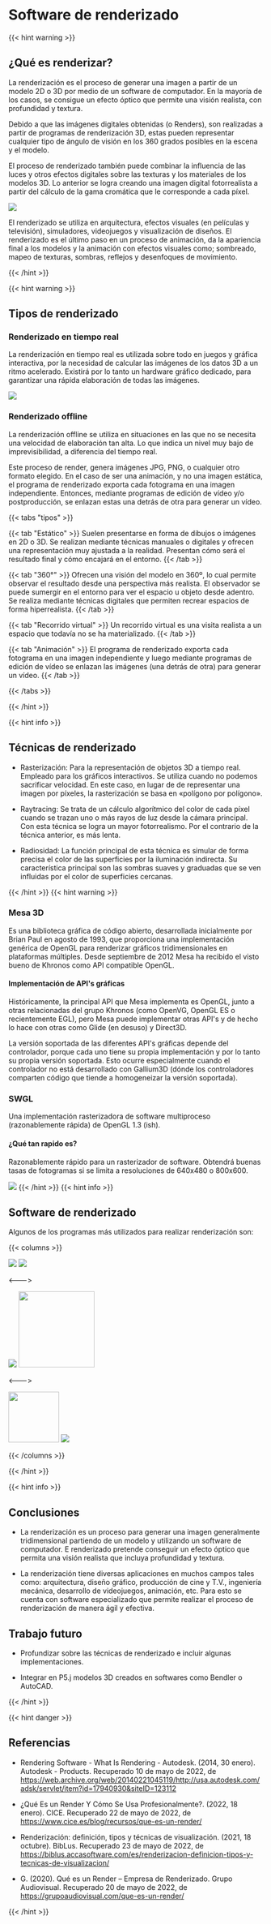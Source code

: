 # Software de renderizado

{{< hint warning >}}

## ¿Qué es renderizar?

La renderización es el proceso de generar una imagen a partir de un modelo 2D o 3D por medio de un software de computador. En la mayoría de los casos, se consigue un efecto óptico que permite una visión realista, con profundidad y textura.

Debido a que las imágenes digitales obtenidas (o Renders), son realizadas a partir de programas de renderización 3D, estas pueden representar cualquier tipo de ángulo de visión en los 360 grados posibles en la escena y el modelo.

El proceso de renderizado también puede combinar la influencia de las luces y otros efectos digitales sobre las texturas y los materiales de los modelos 3D. Lo anterior se logra creando una imagen digital fotorrealista a partir del cálculo de la gama cromática que le corresponde a cada píxel.

<img src="/VisualComputing/sketches/rendering/images/rendering.jpg"/>

El renderizado se utiliza en arquitectura, efectos visuales (en películas y televisión), simuladores, videojuegos y visualización de diseños. El renderizado es el último paso en un proceso de animación, da la apariencia final a los modelos y la animación con efectos visuales como; sombreado, mapeo de texturas, sombras, reflejos y desenfoques de movimiento. 

{{< /hint >}}

{{< hint warning >}}

## Tipos de renderizado

### Renderizado en tiempo real

La renderización en tiempo real es utilizada sobre todo en juegos y gráfica interactiva, por la necesidad de calcular las imágenes de los datos 3D a un ritmo acelerado. Existirá por lo tanto un hardware gráfico dedicado, para garantizar una rápida elaboración de todas las imágenes.

<img src="/VisualComputing/sketches/rendering/images/renderRealTime.jpg"/>

### Renderizado offline

La renderización offline se utiliza en situaciones en las que no se necesita una velocidad de elaboración tan alta. Lo que indica un nivel muy bajo de imprevisibilidad, a diferencia del tiempo real.
        
Este proceso de render, genera imágenes JPG, PNG, o cualquier otro formato elegido. En el caso de ser una animación, y no una imagen estática, el programa de renderizado exporta cada fotograma en una imagen independiente. Entonces, mediante programas de edición de vídeo y/o postproducción, se enlazan estas una detrás de otra para generar un vídeo.
    
{{< tabs "tipos" >}}

{{< tab "Estático" >}} 
Suelen presentarse en forma de dibujos o imágenes en 2D o 3D. Se realizan mediante técnicas manuales o digitales y ofrecen una representación muy ajustada a la realidad. Presentan cómo será el resultado final y cómo encajará en el entorno.
{{< /tab >}}

{{< tab "360°" >}} 
Ofrecen una visión del modelo en 360º, lo cual permite observar el resultado desde una perspectiva más realista. 
El observador se puede sumergir en el entorno para ver el espacio u objeto desde adentro. Se realiza mediante técnicas digitales que permiten recrear espacios de forma hiperrealista.
{{< /tab >}}

{{< tab "Recorrido virtual" >}} 
Un recorrido virtual es una visita realista a un espacio que todavía no se ha materializado.
{{< /tab >}}

{{< tab "Animación" >}} 
El programa de renderizado exporta cada fotograma en una imagen independiente y luego mediante programas de edición de vídeo se enlazan las imágenes (una detrás de otra) para generar un vídeo.
{{< /tab >}}

{{< /tabs >}}

{{< /hint >}}

{{< hint info >}}

## Técnicas de renderizado

- Rasterización: Para la representación de objetos 3D a tiempo real. Empleado para los gráficos interactivos. Se utiliza cuando no podemos sacrificar velocidad. En este caso, en lugar de de representar una imagen por píxeles, la rasterización se basa en «polígono por polígono».

- Raytracing: Se trata de un cálculo algorítmico del color de cada píxel cuando se trazan uno o más rayos de luz desde la cámara principal. Con esta técnica se logra un mayor fotorrealismo. Por el contrario de la técnica anterior, es más lenta.

- Radiosidad: La función principal de esta técnica es simular de forma precisa el color de las superficies por la iluminación indirecta. Su característica principal son las sombras suaves y graduadas que se ven influidas por el color de superficies cercanas.

{{< /hint >}}
{{< hint warning >}}
### Mesa 3D 
Es una biblioteca gráfica de código abierto, desarrollada inicialmente por Brian Paul en agosto de 1993, que proporciona una implementación genérica de OpenGL para renderizar gráficos tridimensionales en plataformas múltiples. Desde septiembre de 2012 Mesa ha recibido el visto bueno de Khronos como API compatible OpenGL.

#### Implementación de API's gráficas
Históricamente, la principal API que Mesa implementa es OpenGL, junto a otras relacionadas del grupo Khronos (como OpenVG, OpenGL ES o recientemente EGL), pero Mesa puede implementar otras API's y de hecho lo hace con otras como Glide (en desuso) y Direct3D.

La versión soportada de las diferentes API's gráficas depende del controlador, porque cada uno tiene su propia implementación y por lo tanto su propia versión soportada. Esto ocurre especialmente cuando el controlador no está desarrollado con Gallium3D (dónde los controladores comparten código que tiende a homogeneizar la versión soportada).

### SWGL
Una implementación rasterizadora de software multiproceso (razonablemente rápida) de OpenGL 1.3 (ish).

#### ¿Qué tan rapido es?
Razonablemente rápido para un rasterizador de software. Obtendrá buenas tasas de fotogramas si se limita a resoluciones de 640x480 o 800x600.

<img src="/VisualComputing/sketches/rendering/images/swlg.jpg"/>
{{< /hint >}}
{{< hint info >}}

## Software de renderizado
Algunos de los programas más utilizados para realizar renderización son:

{{< columns >}}

<img src="/VisualComputing/sketches/rendering/images/AutoCAD.png"/>

<img src="/VisualComputing/sketches/rendering/images/v-ray.svg"/>

<--->

<img src="/VisualComputing/sketches/rendering/images/Blender.png"/>

<img style="width:150px" src="/VisualComputing/sketches/rendering/images/Rhinoceros.png"/>

<--->

<img style="width:100px" src="/VisualComputing/sketches/rendering/images/cinema4d.png"/>

<img src="/VisualComputing/sketches/rendering/images/enscape.png"/>

{{< /columns >}}

{{< /hint >}}

{{< hint info >}} 
## Conclusiones
* La renderización es un proceso para generar una imagen generalmente tridimensional partiendo de un modelo y utilizando un software de computador. E renderizado pretende conseguir un efecto óptico que permita una visión realista que incluya profundidad y textura.

* La renderización tiene diversas aplicaciones en muchos campos tales como: arquitectura, diseño gráfico, producción de cine y T.V., ingeniería mecánica, desarrollo de videojuegos, animación, etc. Para esto se cuenta con software especializado que permite realizar el proceso de renderización de manera ágil y efectiva.   

## Trabajo futuro
* Profundizar sobre las técnicas de renderizado e incluir algunas implementaciones.
- Integrar en P5.j modelos 3D creados en softwares como Bendler o AutoCAD.

{{< /hint >}} 

{{< hint danger >}}

## Referencias
* Rendering Software - What Is Rendering - Autodesk. (2014, 30 enero). Autodesk - Products. Recuperado 10 de mayo de 2022, de https://web.archive.org/web/20140221045119/http://usa.autodesk.com/adsk/servlet/item?id=17940930&siteID=123112

* ¿Qué Es un Render Y Cómo Se Usa Profesionalmente?. (2022, 18 enero). CICE. Recuperado 22 de mayo de 2022, de https://www.cice.es/blog/recursos/que-es-un-render/

* Renderización: definición, tipos y técnicas de visualización. (2021, 18 octubre). BibLus. Recuperado 23 de mayo de 2022, de https://biblus.accasoftware.com/es/renderizacion-definicion-tipos-y-tecnicas-de-visualizacion/

* G. (2020). Qué es un Render – Empresa de Renderizado. Grupo Audiovisual. Recuperado 20 de mayo de 2022, de https://grupoaudiovisual.com/que-es-un-render/

{{< /hint >}}

